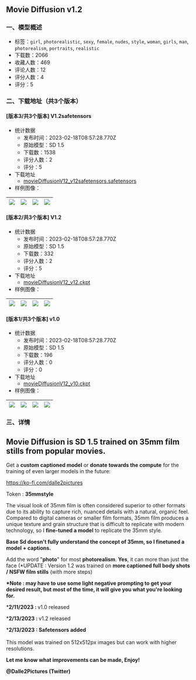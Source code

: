 ## Movie Diffusion v1.2
### 一、模型概述

- 标签：`girl`, `photorealistic`, `sexy`, `female`, `nudes`, `style`, `woman`, `girls`, `man`, `photorealism`, `portraits`, `realistic`
- 下载数：2066
- 收藏人数：469
- 评论人数：12
- 评分人数：4
- 评分：5

### 二、下载地址（共3个版本）

#### [版本3/共3个版本] V1.2safetensors

- 统计数据
  - 发布时间：2023-02-18T08:57:28.770Z
  - 原始模型：SD 1.5
  - 下载数：1538
  - 评分人数：2
  - 评分：5
- 下载地址
  - [movieDiffusionV12_v12safetensors.safetensors](https://civitai.com/api/download/models/10248)
- 样例图像：

| <img src="https://image.civitai.com/xG1nkqKTMzGDvpLrqFT7WA/627de060-b0c1-44b2-635a-73b9e2a7ec00/width=450/100376.jpeg" /> | <img src="https://image.civitai.com/xG1nkqKTMzGDvpLrqFT7WA/6c1ab99c-7592-4aa7-f657-8cc479a79700/width=450/106892.jpeg" /> | <img src="https://image.civitai.com/xG1nkqKTMzGDvpLrqFT7WA/82cc3b6f-b979-4833-905a-96598a545300/width=450/109872.jpeg" /> | <img src="https://image.civitai.com/xG1nkqKTMzGDvpLrqFT7WA/7d2b9eac-4e9f-451a-ce93-1aed52f7df00/width=450/100240.jpeg" /> |
| ---- | ---- | ---- | ---- |

#### [版本2/共3个版本] V1.2

- 统计数据
  - 发布时间：2023-02-18T08:57:28.770Z
  - 原始模型：SD 1.5
  - 下载数：332
  - 评分人数：2
  - 评分：5
- 下载地址
  - [movieDiffusionV12_v12.ckpt](https://civitai.com/api/download/models/9953)
- 样例图像：

| <img src="https://image.civitai.com/xG1nkqKTMzGDvpLrqFT7WA/b74f3247-91cc-4fd7-a06a-b47e98bd5f00/width=450/97090.jpeg" /> | <img src="https://image.civitai.com/xG1nkqKTMzGDvpLrqFT7WA/df03ef5e-fc7a-40d8-7faa-fcfcfcc35000/width=450/96992.jpeg" /> | <img src="https://image.civitai.com/xG1nkqKTMzGDvpLrqFT7WA/392338e0-605c-4746-bdcc-e02e193dd200/width=450/97040.jpeg" /> | <img src="https://image.civitai.com/xG1nkqKTMzGDvpLrqFT7WA/52b4c1f2-1156-4c96-bd39-925b4e2b8800/width=450/97089.jpeg" /> |
| ---- | ---- | ---- | ---- |

#### [版本1/共3个版本] v1.0

- 统计数据
  - 发布时间：2023-02-18T08:57:28.770Z
  - 原始模型：SD 1.5
  - 下载数：196
  - 评分人数：0
  - 评分：0
- 下载地址
  - [movieDiffusionV12_v10.ckpt](https://civitai.com/api/download/models/9513)
- 样例图像：

| <img src="https://image.civitai.com/xG1nkqKTMzGDvpLrqFT7WA/46ad8694-677e-4200-13ae-3a0673b3d600/width=450/92337.jpeg" /> | <img src="https://image.civitai.com/xG1nkqKTMzGDvpLrqFT7WA/d04bb871-eca6-48c3-ac27-0bc32dd70f00/width=450/92087.jpeg" /> | <img src="https://image.civitai.com/xG1nkqKTMzGDvpLrqFT7WA/6078e7f5-d51b-45be-b35c-087c3b6ab700/width=450/91853.jpeg" /> | <img src="https://image.civitai.com/xG1nkqKTMzGDvpLrqFT7WA/849a6bed-dceb-44ac-2476-fa38aad91100/width=450/95814.jpeg" /> |
| ---- | ---- | ---- | ---- |


### 三、详情
<h2>Movie Diffusion is SD 1.5 trained on 35mm film stills from popular movies.</h2><p></p><p>Get a <strong>custom captioned model</strong> or <strong>donate towards the compute</strong> for the training of even larger models in the future:</p><p><a target="_blank" rel="ugc" href="https://ko-fi.com/dalle2pictures">https://ko-fi.com/dalle2pictures</a></p><p></p><p>Token : <strong>35mmstyle</strong></p><p>The visual look of 35mm film is often considered superior to other formats due to its ability to capture rich, nuanced details with a natural, organic feel. Compared to digital cameras or smaller film formats, 35mm film produces a unique texture and grain structure that is difficult to replicate with modern technology, so I <strong>fine-tuned a model</strong> to replicate the 35mm style.</p><p></p><p><strong>Base Sd doesn't fully understand the concept of 35mm, so I finetuned a model + captions.</strong></p><p></p><p>Add the word "<strong>photo</strong>" for most <strong>photorealism</strong>. <strong>Yes</strong>, it can more than just the face (*UPDATE : Version 1.2 was trained on <strong>more captioned full body shots / NSFW film stills</strong> (with more steps)</p><p></p><p><strong>*Note : may have to use some light negative prompting to get your desired result, but most of the time, it will give you what you're looking for.</strong></p><p></p><p>*<strong>2/11/2023 : </strong>v1.0 released</p><p>*<strong>2/13/2023 : </strong>v1.2 released</p><p>*<strong>2/13/2023 : Safetensors added</strong><br /><br />This model was trained on 512x512px images but can work with higher resolutions.</p><p></p><p><strong>Let me know what improvements can be made, Enjoy!</strong></p><p><strong>@Dalle2Pictures (Twitter)</strong></p>